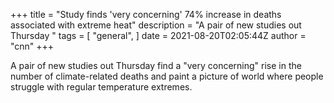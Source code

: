 +++
title = "Study finds 'very concerning' 74% increase in deaths associated with extreme heat"
description = "A pair of new studies out Thursday "
tags = [
"general",
]
date = 2021-08-20T02:05:44Z
author = "cnn"
+++

A pair of new studies out Thursday find a "very concerning" rise in the number of climate-related deaths and paint a picture of world where people struggle with regular temperature extremes.
    
